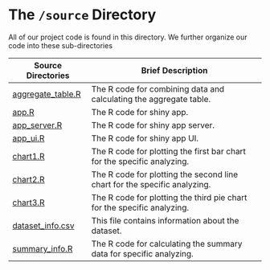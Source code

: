 # The `/source` Directory

All of our project code is found in this directory.  We further organize our code into 
these sub-directories

|Source Directories | Brief Description|
|---------------| -----------------|
|[aggregate_table.R](./aggregate_table.R) | The R code for combining data and calculating the aggregate table. 
|[app.R](./app.R) | The R code for shiny app. 
|[app_server.R](./app_server.R) | The R code for shiny app server. 
|[app_ui.R](./app_ui.R) | The R code for shiny app UI. 
|[chart1.R](./chart1.R) | The R code for plotting the first bar chart for the specific analyzing.
|[chart2.R](./chart2.R) | The R code for plotting the second line chart for the specific analyzing.
|[chart3.R](./chart3.R) | The R code for plotting the third pie chart for the specific analyzing.
|[dataset_info.csv](./dataset_info.csv) | This file contains information about the dataset.
|[summary_info.R](./summary_info.R) | The R code for calculating the summary data for specific analyzing.


